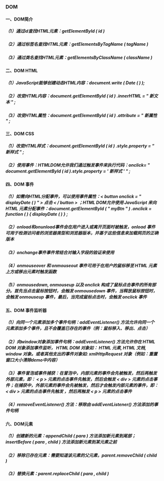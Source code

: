 ### DOM 

#### 一、DOM简介

##### （1）通过id查找HTML元素：getElementById ( id ) 

##### （2）通过标签名查找HTML元素：getElementsByTagName ( tagName ) 

##### （3）通过类名查找HTML元素：getElementsByClassName ( className ) 

#### 二、DOM HTML

##### （1）JavaScript能够创建动态HTML内容：document.write ( Date ( ) );

##### （2）改变HTML内容：document.getElementById ( id ) .innerHTML = " 新文本 " ;

##### （3）改变HTML属性：document.getElementById ( id ) .attribute = " 新属性 " ;

#### 三、DOM CSS

##### （1）改变HTML样式：document.getElementById ( id ) .style.property = " 新样式 " ;

##### （2）使用事件：HTMLDOM允许我们通过触发事件来执行代码：onclick= " document.getElementById ( id ).style.property = ' 新样式 ' " ;

#### 四、DOM 事件

##### （1）如需向HTML分配事件，可以使用事件属性：< button onclick = " displayDate ( ) " > 点击 < / button > ；HTML DOM允许使用 JavaScript 来向 HTML 元素分配事件：document.getElementById ( " myBtn " ) .onclick = function ( ) { displayDate ( ) } ;

##### （2）onload和onunload事件会在用户进入或离开页面时被触发，onload 事件可用于检测访问者的浏览器类型和浏览器版本，并基于这些信息来加载网页的正确版本

##### （3）onchange事件事件常结合对输入字段的验证来使用

##### （4）onmouseover 和 onmouseout 事件可用于在用户的鼠标移至 HTML 元素上方或移出元素时触发函数

##### （5）onmousedown, onmouseup 以及 onclick 构成了鼠标点击事件的所有部分。首先当点击鼠标按钮时，会触发 onmousedown 事件，当释放鼠标按钮时，会触发 onmouseup 事件，最后，当完成鼠标点击时，会触发 onclick 事件

#### 五、DOM 事件监听器

##### （1）向同一个元素添加多个事件句柄：addEventListener() 方法允许向同一个元素添加多个事件，且不会覆盖已存在的事件（例：鼠标移入、移出、点击）

##### （2）向window对象添加事件句柄：addEventListener() 方法允许你在 HTML DOM 对象添加事件监听， HTML DOM 对象如： HTML 元素, HTML 文档, window 对象。或者其他支出的事件对象如: xmlHttpRequest 对象（例如：重置窗口大小清除demo中内容）

##### （3）事件冒泡或事件捕获：在冒泡中，内部元素的事件会先被触发，然后再触发外部元素，即： < p > 元素的点击事件先触发，然后会触发  < div >  元素的点击事件；在捕获中，外部元素的事件会先被触发，然后才会触发内部元素的事件，即： < div > 元素的点击事件先触发 ，然后再触发 < p > 元素的点击事件

##### （4）removeEventListener() 方法：移除由 addEventListener() 方法添加的事件句柄

#### 六、DOM元素

##### （1）创建新的元素：appendChild ( para ) 方法添加新元素到尾部；insertBefore ( para , child ) 方法添加新元素到某元素之前

##### （2）移除已存在元素：需要知道该元素的父元素，parent.removeChild ( child ) 

##### （3）替换元素：parent.replaceChild ( para , child ) 